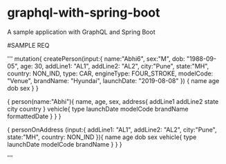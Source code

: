# graphql-with-spring-boot
A sample application with GraphQL and Spring Boot

#SAMPLE REQ

'''
mutation{
  createPerson(input:{
    name:"Abhi6",
    sex:"M",
    dob: "1988-09-05",
    age: 30,
    addLine1: "AL1",
    addLine2: "AL2",
    city:"Pune",
    state:"MH",
    country: NON_IND,
    type: CAR,
    engineType: FOUR_STROKE,
    modelCode: "Venue",
    brandName: "Hyundai",
    launchDate: "2019-08-08"
  }) {
    name
    age
    dob
    sex
  }
}

{
  person(name:"Abhi"){
    name,
    age,
    sex,
    address{
      addLine1
      addLine2
      state
      city
      country
    }
    vehicle{
      type
      launchDate
      modelCode
      brandName
      formattedDate
    }
  }
}


{
  personOnAddress (input:{
    addLine1: "AL1",
    addLine2: "AL2",
    city:"Pune",
    state:"MH",
    country: NON_IND
  }){
     name
    age
    dob
    sex
    vehicle{
      type
      launchDate
      modelCode
      brandName
    }
  }
}

'''